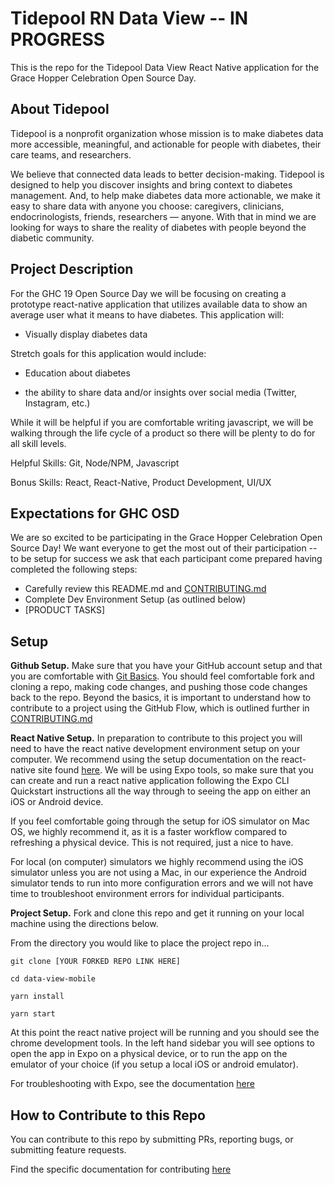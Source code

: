 # Tidepool RN Data View -- IN PROGRESS

This is the repo for the Tidepool Data View React Native application for the Grace Hopper Celebration Open Source Day.


## About Tidepool

Tidepool is a nonprofit organization whose mission is to make diabetes data more accessible, meaningful, and actionable for people with diabetes, their care teams, and researchers.

We believe that connected data leads to better decision-making. Tidepool is designed to help you discover insights and bring context to diabetes management. And, to help make diabetes data more actionable, we make it easy to share data with anyone you choose: caregivers, clinicians, endocrinologists, friends, researchers — anyone. With that in mind we are looking for ways to share the reality of diabetes with people beyond the diabetic community.


## Project Description

For the GHC 19 Open Source Day we will be focusing on creating a prototype react-native application that utilizes available data to show an average user what it means to have diabetes. This application will:

- Visually display diabetes data

Stretch goals for this application would include:

- Education about diabetes

- the ability to share data and/or insights over social media (Twitter, Instagram, etc.)

While it will be helpful if you are comfortable writing javascript, we will be walking through the life cycle of a product so there will be plenty to do for all skill levels.

Helpful Skills: Git, Node/NPM, Javascript

Bonus Skills: React, React-Native, Product Development, UI/UX


## Expectations for GHC OSD

We are so excited to be participating in the Grace Hopper Celebration Open Source Day! We want everyone to get the most out of their participation -- to be setup for success we ask that each participant come prepared having completed the following steps: 

- Carefully review this README.md and [CONTRIBUTING.md](https://github.com/tidepool-org/data-view-mobile/blob/master/CONTRIBUTING.md)
- Complete Dev Environment Setup (as outlined below)
- [PRODUCT TASKS]


## Setup

**Github Setup.** Make sure that you have your GitHub account setup and that you are comfortable with [Git Basics](https://git-scm.com/book/en/v1/Git-Basics). You should feel comfortable fork and cloning a repo, making code changes, and pushing those code changes back to the repo. Beyond the basics, it is important to understand how to contribute to a project using the GitHub Flow, which is outlined further in [CONTRIBUTING.md](https://github.com/tidepool-org/data-view-mobile/blob/master/CONTRIBUTING.md)


**React Native Setup.** In preparation to contribute to this project you will need to have the react native development environment setup on your computer. We recommend using the setup documentation on the react-native site found [here](https://facebook.github.io/react-native/docs/getting-started). We will be using Expo tools, so make sure that you can create and run a react native application following the Expo CLI Quickstart instructions all the way through to seeing the app on either an iOS or Android device. 

If you feel comfortable going through the setup for iOS simulator on Mac OS, we highly recommend it, as it is a faster workflow compared to refreshing a physical device. This is not required, just a nice to have.

For local (on computer) simulators we highly recommend using the iOS simulator unless you are not using a Mac, in our experience the Android simulator tends to run into more configuration errors and we will not have time to troubleshoot environment errors for individual participants.

**Project Setup.** Fork and clone this repo and get it running on your local machine using the directions below.

From the directory you would like to place the project repo in...

```git clone [YOUR FORKED REPO LINK HERE]```

```cd data-view-mobile```

```yarn install```

```yarn start```


At this point the react native project will be running and you should see the chrome development tools. In the left hand sidebar you will see options to open the app in Expo on a physical device, or to run the app on the emulator of your choice (if you setup a local iOS or android emulator).

For troubleshooting with Expo, see the documentation [here](https://docs.expo.io/versions/latest/)


## How to Contribute to this Repo

You can contribute to this repo by submitting PRs, reporting bugs, or submitting feature requests.

Find the specific documentation for contributing [here](https://github.com/tidepool-org/data-view-mobile/blob/master/CONTRIBUTING.md)